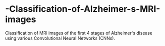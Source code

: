 # -Classification-of-Alzheimer-s-MRI-images
Classification of MRI images of the first 4 stages of Alzheimer's disease using various Convolutional Neural Networks (CNNs).
